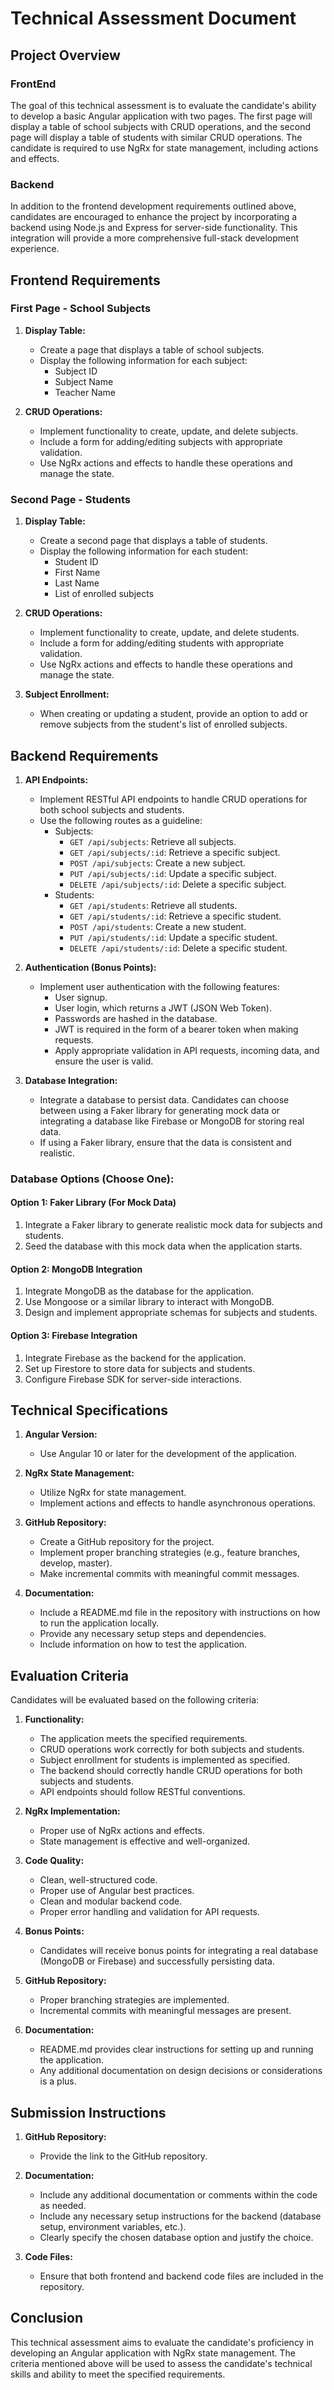 # Technical Assessment Document

## Project Overview

### FrontEnd

The goal of this technical assessment is to evaluate the candidate's ability to develop a basic Angular application with two pages. The first page will display a table of school subjects with CRUD operations, and the second page will display a table of students with similar CRUD operations. The candidate is required to use NgRx for state management, including actions and effects.

### Backend

In addition to the frontend development requirements outlined above, candidates are encouraged to enhance the project by incorporating a backend using Node.js and Express for server-side functionality. This integration will provide a more comprehensive full-stack development experience.

## Frontend Requirements

### First Page - School Subjects

1. **Display Table:**

    - Create a page that displays a table of school subjects.
    - Display the following information for each subject:
        - Subject ID
        - Subject Name
        - Teacher Name

2. **CRUD Operations:**
    - Implement functionality to create, update, and delete subjects.
    - Include a form for adding/editing subjects with appropriate validation.
    - Use NgRx actions and effects to handle these operations and manage the state.

### Second Page - Students

1. **Display Table:**

    - Create a second page that displays a table of students.
    - Display the following information for each student:
        - Student ID
        - First Name
        - Last Name
        - List of enrolled subjects

2. **CRUD Operations:**

    - Implement functionality to create, update, and delete students.
    - Include a form for adding/editing students with appropriate validation.
    - Use NgRx actions and effects to handle these operations and manage the state.

3. **Subject Enrollment:**
    - When creating or updating a student, provide an option to add or remove subjects from the student's list of enrolled subjects.

## Backend Requirements

1. **API Endpoints:**

    - Implement RESTful API endpoints to handle CRUD operations for both school subjects and students.
    - Use the following routes as a guideline:
        - Subjects:
            - `GET /api/subjects`: Retrieve all subjects.
            - `GET /api/subjects/:id`: Retrieve a specific subject.
            - `POST /api/subjects`: Create a new subject.
            - `PUT /api/subjects/:id`: Update a specific subject.
            - `DELETE /api/subjects/:id`: Delete a specific subject.
        - Students:
            - `GET /api/students`: Retrieve all students.
            - `GET /api/students/:id`: Retrieve a specific student.
            - `POST /api/students`: Create a new student.
            - `PUT /api/students/:id`: Update a specific student.
            - `DELETE /api/students/:id`: Delete a specific student.

2. **Authentication (Bonus Points):**

    - Implement user authentication with the following features:
        - User signup.
        - User login, which returns a JWT (JSON Web Token).
        - Passwords are hashed in the database.
        - JWT is required in the form of a bearer token when making requests.
        - Apply appropriate validation in API requests, incoming data, and ensure the user is valid.

3. **Database Integration:**

    - Integrate a database to persist data. Candidates can choose between using a Faker library for generating mock data or integrating a database like Firebase or MongoDB for storing real data.
    - If using a Faker library, ensure that the data is consistent and realistic.

### Database Options (Choose One):

#### Option 1: Faker Library (For Mock Data)

1. Integrate a Faker library to generate realistic mock data for subjects and students.
2. Seed the database with this mock data when the application starts.

#### Option 2: MongoDB Integration

1. Integrate MongoDB as the database for the application.
2. Use Mongoose or a similar library to interact with MongoDB.
3. Design and implement appropriate schemas for subjects and students.

#### Option 3: Firebase Integration

1. Integrate Firebase as the backend for the application.
2. Set up Firestore to store data for subjects and students.
3. Configure Firebase SDK for server-side interactions.

## Technical Specifications

1. **Angular Version:**

    - Use Angular 10 or later for the development of the application.

2. **NgRx State Management:**

    - Utilize NgRx for state management.
    - Implement actions and effects to handle asynchronous operations.

3. **GitHub Repository:**

    - Create a GitHub repository for the project.
    - Implement proper branching strategies (e.g., feature branches, develop, master).
    - Make incremental commits with meaningful commit messages.

4. **Documentation:**
    - Include a README.md file in the repository with instructions on how to run the application locally.
    - Provide any necessary setup steps and dependencies.
    - Include information on how to test the application.

## Evaluation Criteria

Candidates will be evaluated based on the following criteria:

1. **Functionality:**

    - The application meets the specified requirements.
    - CRUD operations work correctly for both subjects and students.
    - Subject enrollment for students is implemented as specified.
    - The backend should correctly handle CRUD operations for both subjects and students.
    - API endpoints should follow RESTful conventions.

2. **NgRx Implementation:**

    - Proper use of NgRx actions and effects.
    - State management is effective and well-organized.

3. **Code Quality:**

    - Clean, well-structured code.
    - Proper use of Angular best practices.
    - Clean and modular backend code.
    - Proper error handling and validation for API requests.

4. **Bonus Points:**

    - Candidates will receive bonus points for integrating a real database (MongoDB or Firebase) and successfully persisting data.

5. **GitHub Repository:**

    - Proper branching strategies are implemented.
    - Incremental commits with meaningful messages are present.

6. **Documentation:**

    - README.md provides clear instructions for setting up and running the application.
    - Any additional documentation on design decisions or considerations is a plus.

## Submission Instructions

1. **GitHub Repository:**

    - Provide the link to the GitHub repository.

2. **Documentation:**

    - Include any additional documentation or comments within the code as needed.
    - Include any necessary setup instructions for the backend (database setup, environment variables, etc.).
    - Clearly specify the chosen database option and justify the choice.

3. **Code Files:**
    - Ensure that both frontend and backend code files are included in the repository.

## Conclusion

This technical assessment aims to evaluate the candidate's proficiency in developing an Angular application with NgRx state management. The criteria mentioned above will be used to assess the candidate's technical skills and ability to meet the specified requirements.
